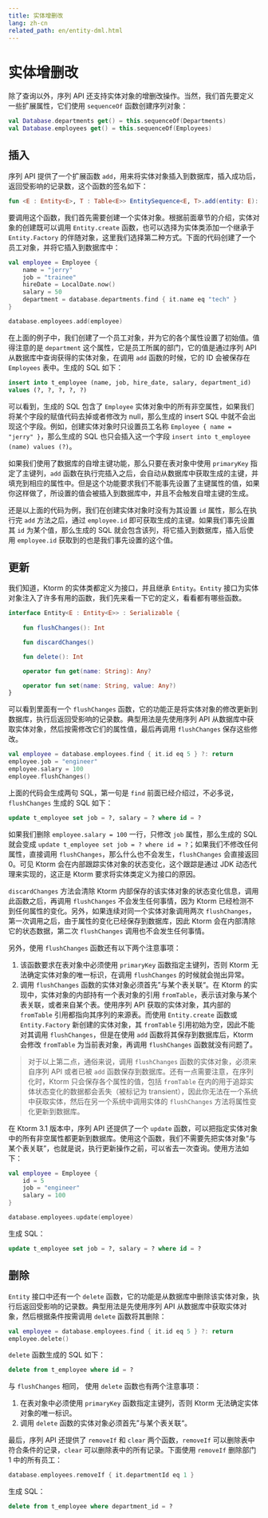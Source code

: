 ```yaml
---
title: 实体增删改
lang: zh-cn
related_path: en/entity-dml.html
---
```


# 实体增删改

除了查询以外，序列 API 还支持实体对象的增删改操作。当然，我们首先要定义一些扩展属性，它们使用 `sequenceOf` 函数创建序列对象：

```kotlin
val Database.departments get() = this.sequenceOf(Departments)
val Database.employees get() = this.sequenceOf(Employees)
```

## 插入

序列 API 提供了一个扩展函数 `add`，用来将实体对象插入到数据库，插入成功后，返回受影响的记录数，这个函数的签名如下：

```kotlin
fun <E : Entity<E>, T : Table<E>> EntitySequence<E, T>.add(entity: E): Int
```

要调用这个函数，我们首先需要创建一个实体对象。根据前面章节的介绍，实体对象的创建既可以调用 `Entity.create` 函数，也可以选择为实体类添加一个继承于 `Entity.Factory` 的伴随对象，这里我们选择第二种方式。下面的代码创建了一个员工对象，并将它插入到数据库中：

```kotlin
val employee = Employee {
    name = "jerry"
    job = "trainee"
    hireDate = LocalDate.now()
    salary = 50
    department = database.departments.find { it.name eq "tech" }
}

database.employees.add(employee)
```

在上面的例子中，我们创建了一个员工对象，并为它的各个属性设置了初始值。值得注意的是 `department` 这个属性，它是员工所属的部门，它的值是通过序列 API 从数据库中查询获得的实体对象，在调用 `add` 函数的时候，它的 ID 会被保存在 `Employees` 表中。生成的 SQL 如下：

````sql
insert into t_employee (name, job, hire_date, salary, department_id) 
values (?, ?, ?, ?, ?) 
````

可以看到，生成的 SQL 包含了 `Employee` 实体对象中的所有非空属性，如果我们将某个字段的赋值代码去掉或者修改为 null，那么生成的 insert SQL 中就不会出现这个字段。例如，创建实体对象时只设置员工名称 `Employee { name = "jerry" }`，那么生成的 SQL 也只会插入这一个字段 `insert into t_employee (name) values (?)`。

如果我们使用了数据库的自增主键功能，那么只要在表对象中使用 `primaryKey` 指定了主键列，`add` 函数在执行完插入之后，会自动从数据库中获取生成的主键，并填充到相应的属性中。但是这个功能要求我们不能事先设置了主键属性的值，如果你这样做了，所设置的值会被插入到数据库中，并且不会触发自增主键的生成。

还是以上面的代码为例，我们在创建实体对象时没有为其设置 `id` 属性，那么在执行完 `add` 方法之后，通过 `employee.id` 即可获取生成的主键。如果我们事先设置其 `id` 为某个值，那么生成的 SQL 就会包含该列，将它插入到数据库，插入后使用 `employee.id` 获取到的也是我们事先设置的这个值。

## 更新

我们知道，Ktorm 的实体类都定义为接口，并且继承 `Entity`。`Entity` 接口为实体对象注入了许多有用的函数，我们先来看一下它的定义，看看都有哪些函数。

```kotlin
interface Entity<E : Entity<E>> : Serializable {
    
    fun flushChanges(): Int

    fun discardChanges()

    fun delete(): Int

    operator fun get(name: String): Any?

    operator fun set(name: String, value: Any?)
}
```

可以看到里面有一个 `flushChanges` 函数，它的功能正是将实体对象的修改更新到数据库，执行后返回受影响的记录数。典型用法是先使用序列 API 从数据库中获取实体对象，然后按需修改它们的属性值，最后再调用 `flushChanges` 保存这些修改。

```kotlin
val employee = database.employees.find { it.id eq 5 } ?: return
employee.job = "engineer"
employee.salary = 100
employee.flushChanges()
```

上面的代码会生成两句 SQL，第一句是 `find` 前面已经介绍过，不必多说，`flushChanges` 生成的 SQL 如下：

````sql
update t_employee set job = ?, salary = ? where id = ? 
````

如果我们删除 `employee.salary = 100` 一行，只修改 `job` 属性，那么生成的 SQL 就会变成 `update t_employee set job = ? where id = ?`；如果我们不修改任何属性，直接调用 `flushChanges`，那么什么也不会发生，`flushChanges` 会直接返回 0。可见 Ktorm 会在内部跟踪实体对象的状态变化，这个跟踪是通过 JDK 动态代理来实现的，这正是 Ktorm 要求将实体类定义为接口的原因。

`discardChanges` 方法会清除 Ktorm 内部保存的该实体对象的状态变化信息，调用此函数之后，再调用 `flushChanges` 不会发生任何事情，因为 Ktorm 已经检测不到任何属性的变化。另外，如果连续对同一个实体对象调用两次 `flushChanges`，第一次调用之后，由于属性的变化已经保存到数据库，因此 Ktorm 会在内部清除它的状态数据，第二次 `flushChanges` 调用也不会发生任何事情。

另外，使用 `flushChanges` 函数还有以下两个注意事项：

1. 该函数要求在表对象中必须使用 `primaryKey` 函数指定主键列，否则 Ktorm 无法确定实体对象的唯一标识，在调用 `flushChanges` 的时候就会抛出异常。
2. 调用 `flushChanges` 函数的实体对象必须首先”与某个表关联“。在 Ktorm 的实现中，实体对象的内部持有一个表对象的引用 `fromTable`，表示该对象与某个表关联，或者来自某个表。使用序列 API 获取的实体对象，其内部的 `fromTable` 引用都指向其序列的来源表。而使用 `Entity.create` 函数或 `Entity.Factory` 新创建的实体对象，其 `fromTable` 引用初始为空，因此不能对其调用 `flushChanges`，但是在使用 `add` 函数将其保存到数据库后，Ktorm 会修改 `fromTable` 为当前表对象，再调用 `flushChanges` 函数就没有问题了。

> 对于以上第二点，通俗来说，调用 `flushChanges` 函数的实体对象，必须来自序列 API 或者已被 `add` 函数保存到数据库。还有一点需要注意，在序列化时，Ktorm 只会保存各个属性的值，包括 `fromTable` 在内的用于追踪实体状态变化的数据都会丢失（被标记为 transient），因此你无法在一个系统中获取实体，然后在另一个系统中调用实体的 `flushChanges` 方法将属性变化更新到数据库。

在 Ktorm 3.1 版本中，序列 API 还提供了一个 `update` 函数，可以把指定实体对象中的所有非空属性都更新到数据库。使用这个函数，我们不需要先把实体对象“与某个表关联”，也就是说，执行更新操作之前，可以省去一次查询。使用方法如下：

```kotlin
val employee = Employee {
    id = 5
    job = "engineer"
    salary = 100
}

database.employees.update(employee)
```

生成 SQL：

```sql
update t_employee set job = ?, salary = ? where id = ? 
```

## 删除

`Entity` 接口中还有一个 `delete` 函数，它的功能是从数据库中删除该实体对象，执行后返回受影响的记录数。典型用法是先使用序列 API 从数据库中获取实体对象，然后根据条件按需调用 `delete` 函数将其删除：

````kotlin
val employee = database.employees.find { it.id eq 5 } ?: return
employee.delete()
````

`delete` 函数生成的 SQL 如下：

````sql
delete from t_employee where id = ? 
````

与 `flushChanges` 相同， 使用 `delete` 函数也有两个注意事项：

1. 在表对象中必须使用 `primaryKey` 函数指定主键列，否则 Ktorm 无法确定实体对象的唯一标识。
2. 调用 `delete` 函数的实体对象必须首先”与某个表关联“。

最后，序列 API 还提供了 `removeIf` 和 `clear` 两个函数，`removeIf` 可以删除表中符合条件的记录，`clear` 可以删除表中的所有记录。下面使用 `removeIf` 删除部门 1 中的所有员工：

```kotlin
database.employees.removeIf { it.departmentId eq 1 }
```

生成 SQL：

```sql
delete from t_employee where department_id = ?
```

